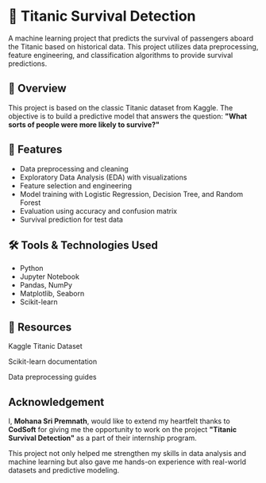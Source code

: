 # 🚢 Titanic Survival Detection

A machine learning project that predicts the survival of passengers aboard the Titanic based on historical data. This project utilizes data preprocessing, feature engineering, and classification algorithms to provide survival predictions.

## 🧠 Overview

This project is based on the classic Titanic dataset from Kaggle. The objective is to build a predictive model that answers the question: **"What sorts of people were more likely to survive?"** 

## 📌 Features

- Data preprocessing and cleaning
- Exploratory Data Analysis (EDA) with visualizations
- Feature selection and engineering
- Model training with Logistic Regression, Decision Tree, and Random Forest
- Evaluation using accuracy and confusion matrix
- Survival prediction for test data

## 🛠️ Tools & Technologies Used

- Python
- Jupyter Notebook
- Pandas, NumPy
- Matplotlib, Seaborn
- Scikit-learn



## 📎 Resources
Kaggle Titanic Dataset

Scikit-learn documentation

Data preprocessing guides



##  Acknowledgement

I, **Mohana Sri Premnath**, would like to extend my heartfelt thanks to **CodSoft** for giving me the opportunity to work on the project **"Titanic Survival Detection"** as a part of their internship program.

This project not only helped me strengthen my skills in data analysis and machine learning but also gave me hands-on experience with real-world datasets and predictive modeling.


